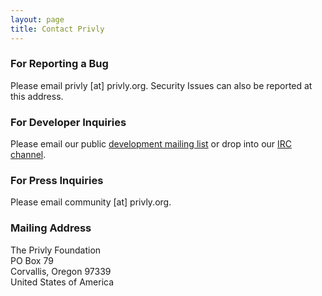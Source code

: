 ```yaml
---
layout: page
title: Contact Privly
---
```


### For Reporting a Bug ###

Please email privly [at] privly.org. Security Issues can also be reported at this
address.

### For Developer Inquiries ###

Please email our public
[development mailing list](https://groups.google.com/forum/?fromgroups#!forum/privly)
or drop into our [IRC channel](http://www.privly.org/content/irc).

### For Press Inquiries ###

Please email community [at] privly.org.

### Mailing Address ###

The Privly Foundation  
PO Box 79  
Corvallis, Oregon 97339  
United States of America